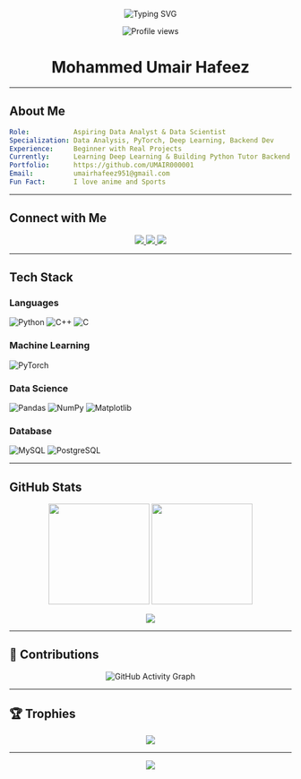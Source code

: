 
<!-- Header Typing Animation -->
<p align="center">
  <img src="https://readme-typing-svg.herokuapp.com?font=Fira+Code&duration=3500&pause=1000&color=6f42c1&center=true&vCenter=true&width=435&lines=Heyo+I'm+Mohammed+Umair+Hafeez;Aspiring+Data+Analyst+%7C+Data+Scientist;Python+%26+PyTorch+Learner;Always+Learning+%7C+Building+%7C+Sharing" alt="Typing SVG" />
</p>

<!-- Profile Views -->
<p align="center">
  <img src="https://komarev.com/ghpvc/?username=UMAIR000001&label=Profile+Views&color=6f42c1&style=flat-square" alt="Profile views" />
</p>

<h1 align="center">Mohammed Umair Hafeez</h1>
<p align="center">

</p>

---

## About Me

```yaml
Role:           Aspiring Data Analyst & Data Scientist
Specialization: Data Analysis, PyTorch, Deep Learning, Backend Dev
Experience:     Beginner with Real Projects
Currently:      Learning Deep Learning & Building Python Tutor Backend
Portfolio:      https://github.com/UMAIR000001
Email:          umairhafeez951@gmail.com
Fun Fact:       I love anime and Sports
```

---

## Connect with Me

<p align="center">
  <a href="https://linkedin.com/in/mohammedumairhafeez" target="_blank">
    <img src="https://img.shields.io/badge/LinkedIn-0077B5?style=flat-square&logo=linkedin&logoColor=white" />
  </a>
  <a href="mailto:umairhafeez951@gmail.com">
    <img src="https://img.shields.io/badge/Gmail-D14836?style=flat-square&logo=gmail&logoColor=white" />
  </a>
  <a href="https://www.kaggle.com/umairhafeez1" target="_blank">
    <img src="https://img.shields.io/badge/Kaggle-20BEFF?style=flat-square&logo=kaggle&logoColor=white" />
  </a>
</p>


</p>

---

## Tech Stack

### Languages  
![Python](https://img.shields.io/badge/Python-3670A0?style=flat&logo=python&logoColor=ffdd54)
![C++](https://img.shields.io/badge/C++-00599C?style=flat&logo=c%2B%2B&logoColor=white)
![C](https://img.shields.io/badge/C-00599C?style=flat&logo=c&logoColor=white)

### Machine Learning  
![PyTorch](https://img.shields.io/badge/PyTorch-EE4C2C?style=flat&logo=pytorch&logoColor=white)

### Data Science  
![Pandas](https://img.shields.io/badge/Pandas-150458?style=flat&logo=pandas&logoColor=white)
![NumPy](https://img.shields.io/badge/NumPy-013243?style=flat&logo=numpy&logoColor=white)
![Matplotlib](https://img.shields.io/badge/Matplotlib-000000?style=flat&logo=matplotlib&logoColor=white)

### Database  
![MySQL](https://img.shields.io/badge/MySQL-4479A1?style=flat&logo=mysql&logoColor=white)
![PostgreSQL](https://img.shields.io/badge/PostgreSQL-316192?style=flat&logo=postgresql&logoColor=white)

---

## GitHub Stats

<p align="center">
  <img src="https://github-readme-stats.vercel.app/api?username=UMAIR000001&show_icons=true&theme=radical&count_private=true" height="180" />
  <img src="https://github-readme-stats.vercel.app/api/top-langs/?username=UMAIR000001&layout=compact&theme=radical" height="180" />
</p>

<p align="center">
  <img src="https://github-readme-streak-stats.herokuapp.com/?user=UMAIR000001&theme=radical&hide_border=false" />
</p>

---

## 🧮 Contributions

<p align="center">
  <img src="https://github-readme-activity-graph.vercel.app/graph?username=UMAIR000001&bg_color=ffffff&color=6f42c1&line=6f42c1&point=ff9900&area=true&hide_border=true" alt="GitHub Activity Graph" />
</p>

---

## 🏆 Trophies

<p align="center">
  <img src="https://github-profile-trophy.vercel.app/?username=UMAIR000001&theme=radical&no-frame=true&row=1&margin-w=10" />
</p>

---

<!-- Footer Wave Animation -->
<p align="center">
  <img src="https://capsule-render.vercel.app/api?type=waving&height=140&section=footer&color=6f42c1" />
</p>
